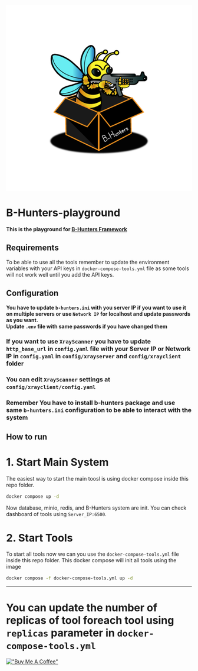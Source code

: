 ![B-Hunters Logo](images/logo/bhunters_logo@0.5x.png)
# B-Hunters-playground

**This is the playground for [B-Hunters Framework](https://github.com/B-Hunters/B-Hunters)**

## Requirements

To be able to use all the tools remember to update the environment variables with your API keys in `docker-compose-tools.yml` file as some tools will not work well until you add the API keys.



## Configuration
**You have to update `b-hunters.ini` with you server IP if you want to use it on multiple servers or use `Network IP` for localhost and update passwords as you want.**   
**Update `.env` file with same passwords if you have changed them**

### If you want to use **`XrayScanner`** you have to update **`http_base_url`** in `config.yaml` file with your Server IP or Network IP in **`config.yaml`**  in `config/xrayserver` and `config/xrayclient` folder
### You can edit **`XrayScanner`** settings at `config/xrayclient/config.yaml`
### **Remember You have to install b-hunters package and use same `b-hunters.ini` configuration to be able to interact with the system**
## How to run 

# 1. Start Main System
The easiest way to start the main toosl is using docker compose
inside this repo folder.
```bash
docker compose up -d
```
Now database, minio, redis, and B-Hunters system are init.
You can check dashboard of tools using `Server_IP:6500`.

# 2. Start Tools
To start all tools now we can you use the `docker-compose-tools.yml` file inside this repo folder.
This docker compose will init all tools using the image 
```bash
docker compose -f docker-compose-tools.yml up -d
```
---
# You can update the number of replicas of tool foreach tool using `replicas` parameter in `docker-compose-tools.yml`

[!["Buy Me A Coffee"](https://www.buymeacoffee.com/assets/img/custom_images/orange_img.png)](https://www.buymeacoffee.com/bormaa)
